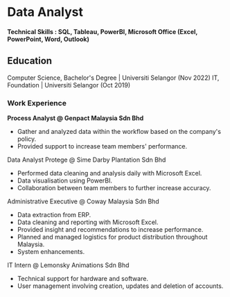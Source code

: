 # Data Analyst

#### Technical Skills : SQL, Tableau, PowerBI, Microsoft Office (Excel, PowerPoint, Word, Outlook)

## Education
Computer Science, Bachelor's Degree | Universiti Selangor (Nov 2022)
IT, Foundation | Universiti Selangor (Oct 2019) 

### Work Experience
**Process Analyst @ Genpact Malaysia Sdn Bhd**
- Gather and analyzed data within the workflow based on the company's policy.
- Provided support to increase team members' performance.

Data Analyst Protege @ Sime Darby Plantation Sdn Bhd
- Performed data cleaning and analysis daily with Microsoft Excel.
- Data visualisation using PowerBI.
- Collaboration between team members to further increase accuracy.

Administrative Executive @ Coway Malaysia Sdn Bhd
- Data extraction from ERP.
- Data cleaning and reporting with Microsoft Excel.
- Provided insight and recommendations to increase performance.
- Planned and managed logistics for product distribution throughout Malaysia.
- System enhancements.

IT Intern @ Lemonsky Animations Sdn Bhd
- Technical support for hardware and software.
- User management involving creation, updates and deletion of accounts.


